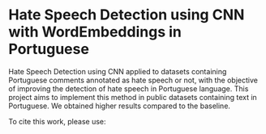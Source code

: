 # Hate Speech Detection using CNN with WordEmbeddings in Portuguese
Hate Speech Detection using CNN applied to datasets containing Portuguese comments annotated as hate speech or not, with the objective of improving the detection of hate speech in Portuguese language.
This project aims to implement this method in public datasets containing text in Portuguese. We obtained higher results compared to the baseline.

To cite this work, please use:
  

